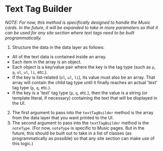 # Text Tag Builder

*NOTE: For now, this method is specifically designed to handle the Music cards. In the future, it will be expanded to take in more parameters so that it can be used for any site section where text tags need to be built programmatically.*

1. Structure the data in the data layer as follows:
  - All of the text data is contained inside an array.
  - Each item in the array is an object.
  - Each object is a key/value pair where the key is the tag type (such as `p`, `q`, `ol`, `ul`, `li`, etc.).
  - If the key is list-related (`ol`, `ul`, `li`), its value must also be an array. That array will contain the child tag type until it finally reaches an actual 'text' tag type (`p`, `q`, etc.).
  - If the key is a 'text' tag type (`p`, `q`, etc.), then the value is a string (or template literal, if necessary) containing the text that will be displayed in the UI.
2. The first argument to pass into the `textTagBuilder` method is the array from the data layer that you want printed to the UI.
3. The second argument to pass into the `textTagBuilder` method is the `noteType`. (For now, `noteType` is specific to Music pages. But in the future, this should be built out to take in a list of classes (as programmatically as possible) so that any site section can make use of this logic.)